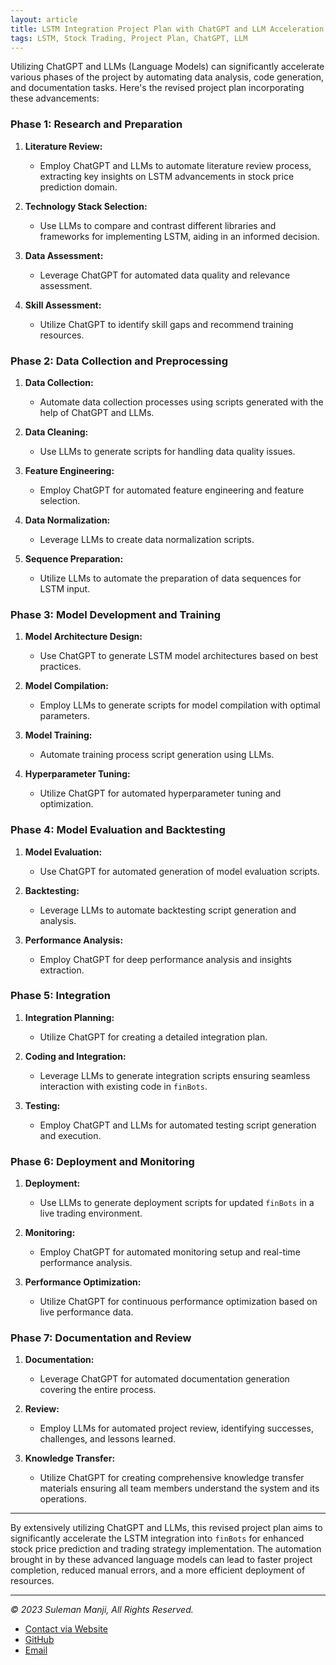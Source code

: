```yaml
---
layout: article
title: LSTM Integration Project Plan with ChatGPT and LLM Acceleration
tags: LSTM, Stock Trading, Project Plan, ChatGPT, LLM
---
```


Utilizing ChatGPT and LLMs (Language Models) can significantly accelerate various phases of the project by automating data analysis, code generation, and documentation tasks. Here's the revised project plan incorporating these advancements:

### Phase 1: Research and Preparation
1. **Literature Review:**
   - Employ ChatGPT and LLMs to automate literature review process, extracting key insights on LSTM advancements in stock price prediction domain.

2. **Technology Stack Selection:**
   - Use LLMs to compare and contrast different libraries and frameworks for implementing LSTM, aiding in an informed decision.

3. **Data Assessment:**
   - Leverage ChatGPT for automated data quality and relevance assessment.

4. **Skill Assessment:**
   - Utilize ChatGPT to identify skill gaps and recommend training resources.

### Phase 2: Data Collection and Preprocessing
1. **Data Collection:**
   - Automate data collection processes using scripts generated with the help of ChatGPT and LLMs.

2. **Data Cleaning:**
   - Use LLMs to generate scripts for handling data quality issues.

3. **Feature Engineering:**
   - Employ ChatGPT for automated feature engineering and feature selection.

4. **Data Normalization:**
   - Leverage LLMs to create data normalization scripts.

5. **Sequence Preparation:**
   - Utilize LLMs to automate the preparation of data sequences for LSTM input.

### Phase 3: Model Development and Training
1. **Model Architecture Design:**
   - Use ChatGPT to generate LSTM model architectures based on best practices.

2. **Model Compilation:**
   - Employ LLMs to generate scripts for model compilation with optimal parameters.

3. **Model Training:**
   - Automate training process script generation using LLMs.

4. **Hyperparameter Tuning:**
   - Utilize ChatGPT for automated hyperparameter tuning and optimization.

### Phase 4: Model Evaluation and Backtesting
1. **Model Evaluation:**
   - Use ChatGPT for automated generation of model evaluation scripts.

2. **Backtesting:**
   - Leverage LLMs to automate backtesting script generation and analysis.

3. **Performance Analysis:**
   - Employ ChatGPT for deep performance analysis and insights extraction.

### Phase 5: Integration
1. **Integration Planning:**
   - Utilize ChatGPT for creating a detailed integration plan.

2. **Coding and Integration:**
   - Leverage LLMs to generate integration scripts ensuring seamless interaction with existing code in `finBots`.

3. **Testing:**
   - Employ ChatGPT and LLMs for automated testing script generation and execution.

### Phase 6: Deployment and Monitoring
1. **Deployment:**
   - Use LLMs to generate deployment scripts for updated `finBots` in a live trading environment.

2. **Monitoring:**
   - Employ ChatGPT for automated monitoring setup and real-time performance analysis.

3. **Performance Optimization:**
   - Utilize ChatGPT for continuous performance optimization based on live performance data.

### Phase 7: Documentation and Review
1. **Documentation:**
   - Leverage ChatGPT for automated documentation generation covering the entire process.

2. **Review:**
   - Employ LLMs for automated project review, identifying successes, challenges, and lessons learned.

3. **Knowledge Transfer:**
   - Utilize ChatGPT for creating comprehensive knowledge transfer materials ensuring all team members understand the system and its operations.

---

By extensively utilizing ChatGPT and LLMs, this revised project plan aims to significantly accelerate the LSTM integration into `finBots` for enhanced stock price prediction and trading strategy implementation. The automation brought in by these advanced language models can lead to faster project completion, reduced manual errors, and a more efficient deployment of resources.

---
*© 2023 Suleman Manji, All Rights Reserved.*
* [Contact via Website](https://www.sulemanji.com)
* [GitHub](https://github.com/ssmanji89/finBots)
* [Email](mailto:ssmanji89@gmail.com)


